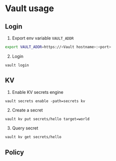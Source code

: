 # Vault usage

## Login

1. Export env variable `VAULT_ADDR`
```sh
export VAULT_ADDR=https://<Vault hostname>:<port>
```

2. Login
```sh
vault login
```

## KV

1. Enable KV secrets engine
```shell
vault secrets enable -path=secrets kv
```

2. Create a secret
```sh
vault kv put secrets/hello target=world
```

3. Query secret
```sh
vault kv get secrets/hello
```

## Policy

